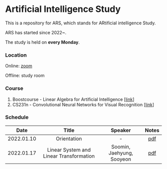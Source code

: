 # Artificial Intelligence Study

This is a repository for ARS, which stands for ARtificial intelligence Study.

ARS has started since 2022~.

The study is held on **every Monday**.

### Location

Online: [zoom](https://snu-ac-kr.zoom.us/j/2492968239?pwd=akZPV2t6YnpBQndaZG5SZ1RTUzNQUT09)

Offline: study room

### Course

1. Boostcourse - Linear Algebra for Artificial Intelligence [[link](https://www.boostcourse.org/ai251/joinLectures/195088)]
2. CS231n - Convolutional Neural Networks for Visual Recognition [[link](https://www.youtube.com/playlist?list=PL3FW7Lu3i5JvHM8ljYj-zLfQRF3EO8sYv)]

### Schedule

|    Date    |    Title    | Speaker |                            Notes                             |
| :--------: | :---------: | :-----: | :----------------------------------------------------------: |
| 2022.01.10 | Orientation |    -    | [pdf](https://github.com/syshim77/ARS/tree/master/Boostcourse/0_Orientation) |
| 2022.01.17 | Linear System and Linear Transformation |    Soomin, Jaehyung, Sooyeon    | [pdf](https://github.com/syshim77/ARS/tree/master/Boostcourse/1_Linear) |
